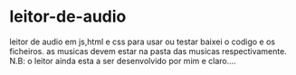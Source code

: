 # leitor-de-audio
leitor de audio em js,html e css
para usar ou testar baixei o codigo e os ficheiros. as musicas devem estar na pasta das musicas respectivamente.
N.B: o leitor ainda esta a ser desenvolvido por mim e claro.... 
